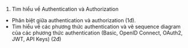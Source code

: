 1. Tìm hiểu về Authentication và Authorization

- Phân biệt giữa authentication và authorization (1đ).
- Tìm hiểu về các phương thức authentication và vẽ sequence diagram của các phương thức authentication (Basic, OpenID Connect, OAuth2, JWT, API Keys) (2đ)
